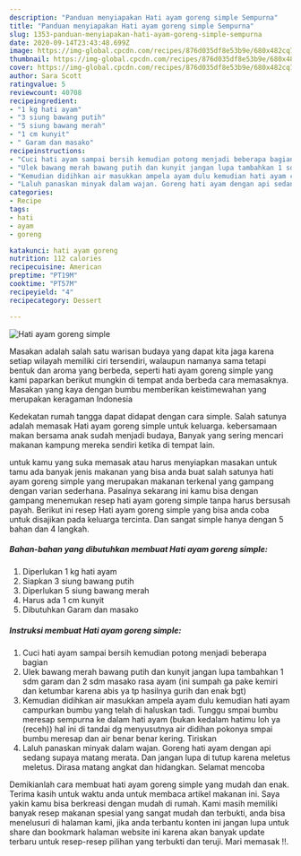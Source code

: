 ```yaml
---
description: "Panduan menyiapakan Hati ayam goreng simple Sempurna"
title: "Panduan menyiapakan Hati ayam goreng simple Sempurna"
slug: 1353-panduan-menyiapakan-hati-ayam-goreng-simple-sempurna
date: 2020-09-14T23:43:48.699Z
image: https://img-global.cpcdn.com/recipes/876d035df8e53b9e/680x482cq70/hati-ayam-goreng-simple-foto-resep-utama.jpg
thumbnail: https://img-global.cpcdn.com/recipes/876d035df8e53b9e/680x482cq70/hati-ayam-goreng-simple-foto-resep-utama.jpg
cover: https://img-global.cpcdn.com/recipes/876d035df8e53b9e/680x482cq70/hati-ayam-goreng-simple-foto-resep-utama.jpg
author: Sara Scott
ratingvalue: 5
reviewcount: 40708
recipeingredient:
- "1 kg hati ayam"
- "3 siung bawang putih"
- "5 siung bawang merah"
- "1 cm kunyit"
- " Garam dan masako"
recipeinstructions:
- "Cuci hati ayam sampai bersih kemudian potong menjadi beberapa bagian"
- "Ulek bawang merah bawang putih dan kunyit jangan lupa tambahkan 1 sdm garam dan 2 sdm masako rasa ayam (ini sumpah ga pake kemiri dan ketumbar karena abis ya tp hasilnya gurih dan enak bgt)"
- "Kemudian didihkan air masukkan ampela ayam dulu kemudian hati ayam campurkan bumbu yang telah di haluskan tadi. Tunggu smpai bumbu meresap sempurna ke dalam hati ayam (bukan kedalam hatimu loh ya (receh)) hal ini di tandai dg menyusutnya air didihan pokonya smpai bumbu meresap dan air benar benar kering. Tiriskan"
- "Laluh panaskan minyak dalam wajan. Goreng hati ayam dengan api sedang supaya matang merata. Dan jangan lupa di tutup karena meletus meletus. Dirasa matang angkat dan hidangkan. Selamat mencoba"
categories:
- Recipe
tags:
- hati
- ayam
- goreng

katakunci: hati ayam goreng 
nutrition: 112 calories
recipecuisine: American
preptime: "PT19M"
cooktime: "PT57M"
recipeyield: "4"
recipecategory: Dessert

---
```



![Hati ayam goreng simple](https://img-global.cpcdn.com/recipes/876d035df8e53b9e/680x482cq70/hati-ayam-goreng-simple-foto-resep-utama.jpg)

Masakan adalah salah satu warisan budaya yang dapat kita jaga karena setiap wilayah memiliki ciri tersendiri, walaupun namanya sama tetapi bentuk dan aroma yang berbeda, seperti hati ayam goreng simple yang kami paparkan berikut mungkin di tempat anda berbeda cara memasaknya. Masakan yang kaya dengan bumbu memberikan keistimewahan yang merupakan keragaman Indonesia



Kedekatan rumah tangga dapat didapat dengan cara simple. Salah satunya adalah memasak Hati ayam goreng simple untuk keluarga. kebersamaan makan bersama anak sudah menjadi budaya, Banyak yang sering mencari makanan kampung mereka sendiri ketika di tempat lain.

untuk kamu yang suka memasak atau harus menyiapkan masakan untuk tamu ada banyak jenis makanan yang bisa anda buat salah satunya hati ayam goreng simple yang merupakan makanan terkenal yang gampang dengan varian sederhana. Pasalnya sekarang ini kamu bisa dengan gampang menemukan resep hati ayam goreng simple tanpa harus bersusah payah.
Berikut ini resep Hati ayam goreng simple yang bisa anda coba untuk disajikan pada keluarga tercinta. Dan sangat simple hanya dengan 5 bahan dan 4 langkah.


<!--inarticleads1-->

##### Bahan-bahan yang dibutuhkan membuat Hati ayam goreng simple:

1. Diperlukan 1 kg hati ayam
1. Siapkan 3 siung bawang putih
1. Diperlukan 5 siung bawang merah
1. Harus ada 1 cm kunyit
1. Dibutuhkan  Garam dan masako




<!--inarticleads2-->

##### Instruksi membuat  Hati ayam goreng simple:

1. Cuci hati ayam sampai bersih kemudian potong menjadi beberapa bagian
1. Ulek bawang merah bawang putih dan kunyit jangan lupa tambahkan 1 sdm garam dan 2 sdm masako rasa ayam (ini sumpah ga pake kemiri dan ketumbar karena abis ya tp hasilnya gurih dan enak bgt)
1. Kemudian didihkan air masukkan ampela ayam dulu kemudian hati ayam campurkan bumbu yang telah di haluskan tadi. Tunggu smpai bumbu meresap sempurna ke dalam hati ayam (bukan kedalam hatimu loh ya (receh)) hal ini di tandai dg menyusutnya air didihan pokonya smpai bumbu meresap dan air benar benar kering. Tiriskan
1. Laluh panaskan minyak dalam wajan. Goreng hati ayam dengan api sedang supaya matang merata. Dan jangan lupa di tutup karena meletus meletus. Dirasa matang angkat dan hidangkan. Selamat mencoba




Demikianlah cara membuat hati ayam goreng simple yang mudah dan enak. Terima kasih untuk waktu anda untuk membaca artikel makanan ini. Saya yakin kamu bisa berkreasi dengan mudah di rumah. Kami masih memiliki banyak resep makanan spesial yang sangat mudah dan terbukti, anda bisa menelusuri di halaman kami, jika anda terbantu konten ini jangan lupa untuk share dan bookmark halaman website ini karena akan banyak update terbaru untuk resep-resep pilihan yang terbukti dan teruji. Mari memasak !!. 

